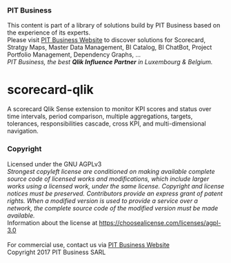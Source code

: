 ### PIT Business
This content is part of a library of solutions build by PIT Business based on the experience of its experts.<br>
Please visit [PIT Business Website](http://www.pit-business.com) to discover solutions for Scorecard, Stratgy Maps, Master Data Management, BI Catalog, BI ChatBot, Project Portfolio Management, Dependency Graphs, ...<br>
*PIT Business, the best **Qlik Influence Partner** in Luxembourg & Belgium.*<br>

# scorecard-qlik
A scorecard Qlik Sense extension to monitor KPI scores and status over time intervals, period comparison, multiple aggregations, targets, tolerances, responsibilities cascade, cross KPI, and multi-dimensional navigation.

### Copyright
Licensed under the GNU AGPLv3<br>
*Strongest copyleft license are conditioned on making available complete source code of licensed works and modifications, which include larger works using a licensed work, under the same license. Copyright and license notices must be preserved. Contributors provide an express grant of patent rights. When a modified version is used to provide a service over a network, the complete source code of the modified version must be made available.*<br>
Information about the license at https://choosealicense.com/licenses/agpl-3.0<br>
<br>
For commercial use, contact us via [PIT Business Website](http://www.pit-business.com)<br>
Copyright 2017 PIT Business SARL<br>
